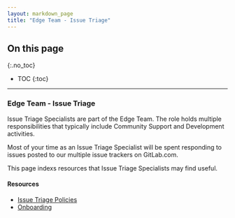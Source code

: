 ```yaml
---
layout: markdown_page
title: "Edge Team - Issue Triage"
---
```


## On this page
{:.no_toc}

- TOC
{:toc}

----

### Edge Team - Issue Triage

Issue Triage Specialists are part of the Edge Team. The role holds multiple responsibilities that typically include Community Support and Development activities.

Most of your time as an Issue Triage Specialist will be spent responding to issues posted to our multiple issue trackers on GitLab.com.

This page indexs resources that Issue Triage Specialists may find useful.

#### Resources

* [Issue Triage Policies](/handbook/engineering/issues/issue-triage-policies/)
* [Onboarding](/handbook/edge/issue-triage/onboarding/)
